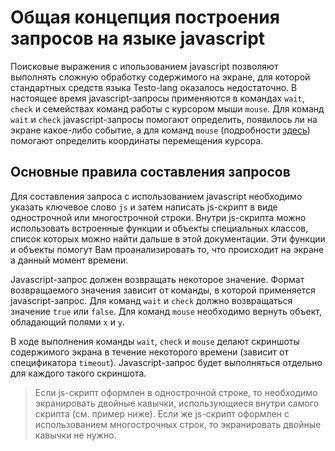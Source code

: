 # Общая концепция построения запросов на языке javascript

Поисковые выражения с ипользованием javascript позволяют выполнять
сложную обработку содержимого на экране, для которой стандартных средств
языка Testo-lang оказалось недостаточно. В настоящее время
javascript-запросы применяются в командах `wait`, `check` и семействах
команд работы с курсором мыши `mouse`. Для команд `wait` и `check`
javascript-запросы помогают определить, появилось ли на экране
какое-либо событие, а для команд `mouse` (подробности
[здесь](mouse)) помогают определить
координаты перемещения курсора.

## Основные правила составления запросов

Для составления запроса с использованием javascript необходимо указать
ключевое слово `js` и затем написать js-скрипт в виде однострочной или
многострочной строки. Внутри js-скрипта можно использовать встроенные
функции и объекты специальных классов, список которых можно найти дальше
в этой документации. Эти функции и объекты помогут Вам проанализировать
то, что происходит на экране а данный момент времени.

Javascript-запрос должен возвращать некоторое значение. Формат
возвращаемого значения зависит от команды, в которой применяется
javascript-запрос. Для команд `wait` и `check` должно возвращаться
значение `true` или `false`. Для команд `mouse` необходимо вернуть
объект, обладающий полями `x` и `y`.

В ходе выполнения команды `wait`, `check` и `mouse` делают скриншоты
содержимого экрана в течение некоторого времени (зависит от
спецификатора `timeout`). Javascript-запрос будет выполняться отдельно
для каждого такого скриншота.

> Если js-скрипт оформлен в однострочной строке, то необходимо
> экранировать двойные кавычки, использующиеся внутри самого скрипта (см.
> пример ниже).
> Если же js-скрипт оформлен с использованием многострочных строк, то
> экранировать двойные кавычки не нужно.
